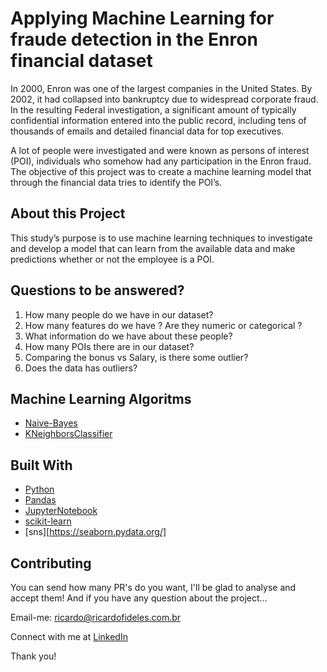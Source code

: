 # Applying Machine Learning for fraude detection in the Enron financial dataset

In 2000, Enron was one of the largest companies in the United States. By 2002, it had collapsed into bankruptcy due to widespread corporate fraud. In the resulting Federal investigation, a significant amount of typically confidential information entered into the public record, including tens of thousands of emails and detailed financial data for top executives.

A lot of people were investigated and were known as persons of interest (POI), individuals who somehow had any participation in the Enron fraud. The objective of this project was to create a machine learning model that through the financial data tries to identify the POI’s.

## About this Project

This study’s purpose is to use machine learning techniques to investigate and develop a model that can learn from the available data and make predictions whether or not the employee is a POI.

## Questions to be answered?

1. How many people do we have in our dataset?
2. How many features do we have ? Are they numeric or categorical ?
3. What information do we have about these people?
4. How many POIs there are in our dataset?
5. Comparing the bonus vs Salary, is there some outlier?
6. Does the data has outliers?

## Machine Learning Algoritms

- [Naive-Bayes](https://scikit-learn.org/stable/modules/generated/sklearn.naive_bayes.GaussianNB.html)
- [KNeighborsClassifier](https://scikit-learn.org/stable/modules/generated/sklearn.neighbors.KNeighborsClassifier.html)


## Built With

- [Python](https://www.python.org/)
- [Pandas](https://pandas.pydata.org/)
- [JupyterNotebook](https://jupyter.org/)
- [scikit-learn](https://scikit-learn.org/stable/)
- [sns][https://seaborn.pydata.org/]


## Contributing

You can send how many PR's do you want, I'll be glad to analyse and accept them! And if you have any question about the project...

Email-me: ricardo@ricardofideles.com.br 

Connect with me at [LinkedIn](https://www.linkedin.com/in/ricardofideles/)

Thank you!